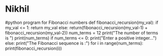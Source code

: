 # Nikhil
#python program for Fibonacci numbers
def fibonacci_recursion(my_val):
   if my_val <= 1:
      return my_val
   else:
      return(fibonacci_recursion(my_val-1) + fibonacci_recursion(my_val-2))
num_terms = 12
print("The number of terms is ")
print(num_terms)
if num_terms <= 0:
   print("Enter a positive integer...")
else:
   print("The Fibonacci sequence is :")
   for i in range(num_terms):
      print(fibonacci_recursion(i))
